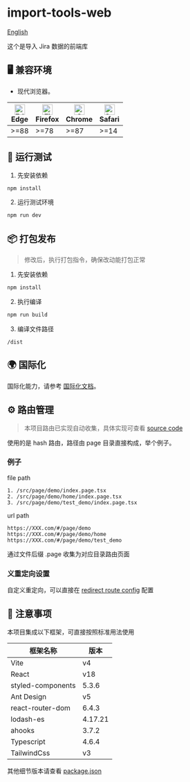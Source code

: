 # import-tools-web

[English](../../README.md)

这个是导入 Jira 数据的前端库


## 🖥 兼容环境

- 现代浏览器。

| [<img src="https://raw.githubusercontent.com/alrra/browser-logos/master/src/edge/edge_48x48.png" alt="Edge" width="24px" height="24px" />](http://godban.github.io/browsers-support-badges/)<br>Edge | [<img src="https://raw.githubusercontent.com/alrra/browser-logos/master/src/firefox/firefox_48x48.png" alt="Firefox" width="24px" height="24px" />](http://godban.github.io/browsers-support-badges/)<br>Firefox | [<img src="https://raw.githubusercontent.com/alrra/browser-logos/master/src/chrome/chrome_48x48.png" alt="Chrome" width="24px" height="24px" />](http://godban.github.io/browsers-support-badges/)<br>Chrome | [<img src="https://raw.githubusercontent.com/alrra/browser-logos/master/src/safari/safari_48x48.png" alt="Safari" width="24px" height="24px" />](http://godban.github.io/browsers-support-badges/)<br>Safari |
| --- | --- | --- | --- |
| >=88 | >=78 | >=87 | >=14 |


## 🚀 运行测试
1. 先安装依赖
```bash
npm install
```
2. 运行测试环境
```bash
npm run dev
```

## 📦 打包发布
> 修改后，执行打包指令，确保改动能打包正常
1. 先安装依赖
```bash
npm install
```
2. 执行编译
```bash
npm run build
```
3. 编译文件路径
```
/dist
```

## 🌍 国际化
国际化能力，请参考 [国际化文档]()。

## ⚙️ 路由管理
> 本项目路由已实现自动收集，具体实现可查看 [source code](./src//router/index.tsx)

使用的是 hash 路由，路径由 page 目录直接构成，举个例子。

### 例子
file path
```
1. /src/page/demo/index.page.tsx
2. /src/page/demo/home/index.page.tsx
3. /src/page/demo/test_demo/index.page.tsx
```
url path
```
https://XXX.com/#/page/demo
https://XXX.com/#/page/demo/home
https://XXX.com/#/page/demo/test_demo
```
通过文件后缀 .page 收集为对应目录路由页面

### 义重定向设置
自定义重定向，可以直接在 [redirect route config](./src//router/routes.ts) 配置

## 🔔 注意事项
本项目集成以下框架，可直接按照标准用法使用

| 框架名称 | 版本 |
| - | - |
| Vite | v4 |
| React | v18 |
| styled-components | 5.3.6 |
| Ant Design | v5 |
| react-router-dom | 6.4.3 |
| lodash-es | 4.17.21 |
| ahooks | 3.7.2 |
| Typescript | 4.6.4 |
| TailwindCss | v3 |

其他细节版本请查看 [package.json](./package.json)

